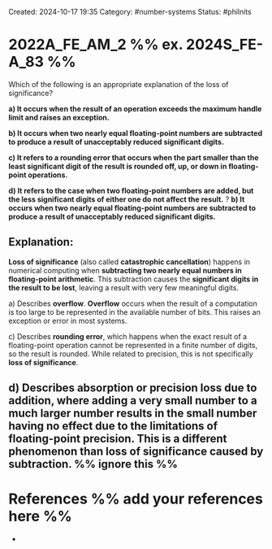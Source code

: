 Created: 2024-10-17 19:35
Category: #number-systems 
Status: #philnits



# 2022A_FE_AM_2 %% ex. 2024S_FE-A_83 %%

Which of the following is an appropriate explanation of the loss of significance?

**a) It occurs when the result of an operation exceeds the maximum handle limit and raises an exception.** 

**b) It occurs when two nearly equal floating-point numbers are subtracted to produce a result of unacceptably reduced significant digits.** 

**c) It refers to a rounding error that occurs when the part smaller than the least significant digit of the result is rounded off, up, or down in floating-point operations.** 

**d) It refers to the case when two floating-point numbers are added, but the less significant digits of either one do not affect the result.**
? 
**b) It occurs when two nearly equal floating-point numbers are subtracted to produce a result of unacceptably reduced significant digits.** 
## **Explanation:**

**Loss of significance** (also called **catastrophic cancellation**) happens in numerical computing when **subtracting two nearly equal numbers in floating-point arithmetic**. This subtraction causes the **significant digits in the result to be lost**, leaving a result with very few meaningful digits.

a) Describes **overflow**. **Overflow** occurs when the result of a computation is too large to be represented in the available number of bits. This raises an exception or error in most systems.

c) Describes **rounding error**, which happens when the exact result of a floating-point operation cannot be represented in a finite number of digits, so the result is rounded. While related to precision, this is not specifically **loss of significance**.

d) Describes **absorption** or **precision loss due to addition**, where adding a very small number to a much larger number results in the small number having no effect due to the limitations of floating-point precision. This is a different phenomenon than **loss of significance** caused by subtraction.
%% ignore this %%
---









# References %% add your references here %%
- 